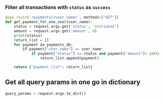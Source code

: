### Filter all transactions with `status` as `success`
```python
@app.route('/payments/<user_name>', methods=["GET"])
def get_payment_for_one_user(user_name):
	status = request.args.get('status', 'initiated')
	amount = request.args.get('amount', 0)
	print(status)
	return_list = []
	for payment in payments_db:
		if payment["user_name"] == user_name:
			if payment["status"] == status and payment["amount"]> int(amount):
				return_list.append(payment)

	return {"payment_list": return_list}
```

## Get all query params in one go in dictionary
```python
query_params = request.args.to_dict()
```
